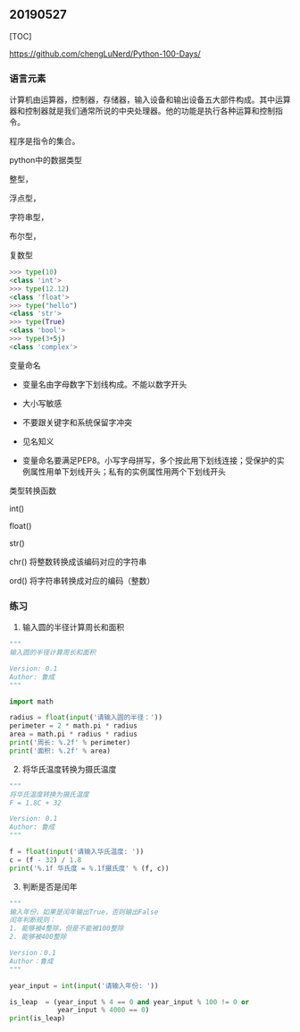## 20190527

[TOC]

https://github.com/chengLuNerd/Python-100-Days/

### 语言元素

计算机由运算器，控制器，存储器，输入设备和输出设备五大部件构成。其中运算器和控制器就是我们通常所说的中央处理器。他的功能是执行各种运算和控制指令。

程序是指令的集合。



python中的数据类型

整型，

浮点型，

字符串型，

布尔型，

复数型

```python
>>> type(10)
<class 'int'>
>>> type(12.12)
<class 'float'>
>>> type("hello")
<class 'str'>
>>> type(True)
<class 'bool'>
>>> type(3+5j)
<class 'complex'>
```



变量命名

* 变量名由字母数字下划线构成。不能以数字开头

* 大小写敏感

* 不要跟关键字和系统保留字冲突
* 见名知义
* 变量命名要满足PEP8。小写字母拼写，多个按此用下划线连接；受保护的实例属性用单下划线开头；私有的实例属性用两个下划线开头



类型转换函数

int()

float()

str()

chr()  将整数转换成该编码对应的字符串

ord()  将字符串转换成对应的编码（整数）



### 练习

1. 输入圆的半径计算周长和面积

```python
"""
输入圆的半径计算周长和面积

Version: 0.1
Author: 鲁成
"""

import math

radius = float(input('请输入圆的半径：'))
perimeter = 2 * math.pi * radius
area = math.pi * radius * radius
print('周长: %.2f' % perimeter)
print('面积: %.2f' % area)

```

2. 将华氏温度转换为摄氏温度

```python
"""
将华氏温度转换为摄氏温度
F = 1.8C + 32

Version: 0.1
Author: 鲁成
"""

f = float(input('请输入华氏温度: '))
c = (f - 32) / 1.8
print('%.1f 华氏度 = %.1f摄氏度' % (f, c))
```

3. 判断是否是闰年

```python
"""
输入年份，如果是闰年输出True，否则输出False
闰年判断规则：
1. 能够被4整除，但是不能被100整除
2. 能够被400整除

Version：0.1
Author：鲁成
"""

year_input = int(input('请输入年份: '))

is_leap  = (year_input % 4 == 0 and year_input % 100 != 0 or
            year_input % 4000 == 0)
print(is_leap)
```




